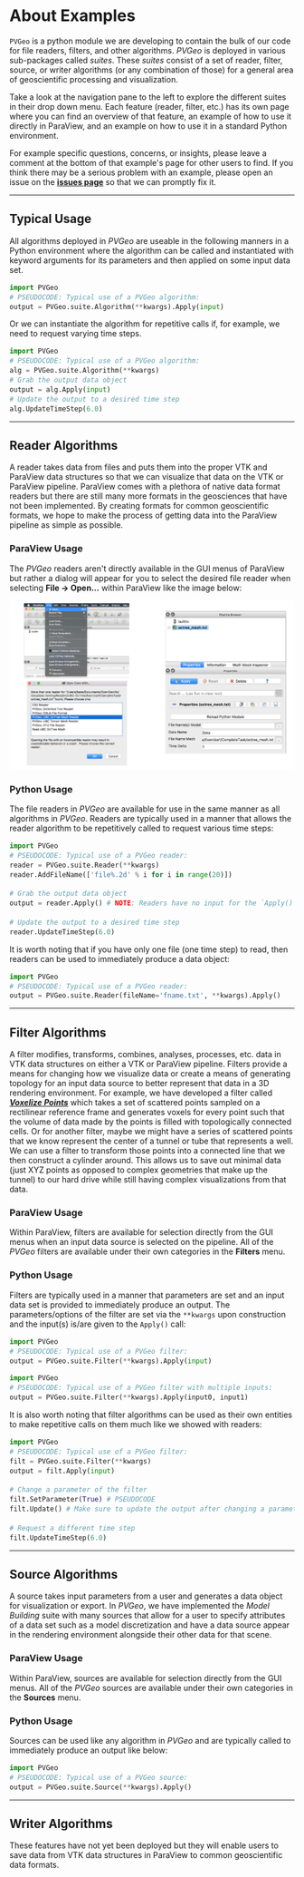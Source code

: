 # About Examples
`PVGeo` is a python module we are developing to contain the bulk of our code for file readers, filters, and other algorithms. *PVGeo* is deployed in various sub-packages called *suites*. These *suites* consist of a set of reader, filter, source, or writer algorithms (or any combination of those) for a general area of geoscientific processing and visualization.

Take a look at the navigation pane to the left to explore the different suites in their drop down menu. Each feature (reader, filter, etc.) has its own page where you can find an overview of that feature, an example of how to use it directly in ParaView, and an example on how to use it in a standard Python environment.

For example specific questions, concerns, or insights, please leave a comment at the bottom of that example's page for other users to find. If you think there may be a serious problem with an example, please open an issue on the [**issues page**](https://github.com/OpenGeoVis/PVGeo/issues) so that we can promptly fix it.

---
## Typical Usage
All algorithms deployed in *PVGeo* are useable in the following manners in a Python environment where the algorithm can be called and instantiated with keyword arguments for its parameters and then applied on some input data set.

```py
import PVGeo
# PSEUDOCODE: Typical use of a PVGeo algorithm:
output = PVGeo.suite.Algorithm(**kwargs).Apply(input)
```

Or we can instantiate the algorithm for repetitive calls if, for example, we need to request varying time steps.
```py
import PVGeo
# PSEUDOCODE: Typical use of a PVGeo algorithm:
alg = PVGeo.suite.Algorithm(**kwargs)
# Grab the output data object
output = alg.Apply(input)
# Update the output to a desired time step
alg.UpdateTimeStep(6.0)
```

---

## Reader Algorithms
A reader takes data from files and puts them into the proper VTK and ParaView data structures so that we can visualize that data on the VTK or ParaView pipeline. ParaView comes with a plethora of native data format readers but there are still many more formats in the geosciences that have not been implemented. By creating formats for common geoscientific formats, we hope to make the process of getting data into the ParaView pipeline as simple as possible.


### ParaView Usage
The *PVGeo* readers aren't directly available in the GUI menus of ParaView but rather a dialog will appear for you to select the desired file reader when selecting **File -> Open...** within ParaView like the image below:

![Reader Dialogs](images/reader-dialogs.png)


### Python Usage

The file readers in *PVGeo* are available for use in the same manner as all algorithms in *PVGeo*. Readers are typically used in a manner that allows the reader algorithm to be repetitively called to request various time steps:

```py
import PVGeo
# PSEUDOCODE: Typical use of a PVGeo reader:
reader = PVGeo.suite.Reader(**kwargs)
reader.AddFileName(['file%.2d' % i for i in range(20)])

# Grab the output data object
output = reader.Apply() # NOTE: Readers have no input for the `Apply()` call

# Update the output to a desired time step
reader.UpdateTimeStep(6.0)
```

It is worth noting that if you have only one file (one time step) to read, then readers can be used to immediately produce a data object:

```py
import PVGeo
# PSEUDOCODE: Typical use of a PVGeo reader:
output = PVGeo.suite.Reader(fileName='fname.txt', **kwargs).Apply()
```

---

## Filter Algorithms
A filter modifies, transforms, combines, analyses, processes, etc. data in VTK data structures on either a VTK or ParaView pipeline. Filters provide a means for changing how we visualize data or create a means of generating topology for an input data source to better represent that data in a 3D rendering environment.
For example, we have developed a filter called [***Voxelize Points***](filters-general/voxelize-points.md) which takes a set of scattered points sampled on a rectilinear reference frame and generates voxels for every point such that the volume of data made by the points is filled with topologically connected cells.
Or for another filter, maybe we might have a series of scattered points that we know represent the center of a tunnel or tube that represents a well. We can use a filter to transform those points into a connected line that we then construct a cylinder around. This allows us to save out minimal data (just XYZ points as opposed to complex geometries that make up the tunnel) to our hard drive while still having complex visualizations from that data.

### ParaView Usage

Within ParaView, filters are available for selection directly from the GUI menus when an input data source is selected on the pipeline. All of the *PVGeo* filters are available under their own categories in the **Filters** menu.  

### Python Usage

Filters are typically used in a manner that parameters are set and an input data set is provided to immediately produce an output. The parameters/options of the filter are set via the `**kwargs` upon construction and the input(s) is/are given to the `Apply()` call:

```py
import PVGeo
# PSEUDOCODE: Typical use of a PVGeo filter:
output = PVGeo.suite.Filter(**kwargs).Apply(input)
```

```py
import PVGeo
# PSEUDOCODE: Typical use of a PVGeo filter with multiple inputs:
output = PVGeo.suite.Filter(**kwargs).Apply(input0, input1)
```

It is also worth noting that filter algorithms can be used as their own entities to make repetitive calls on them much like we showed with readers:

```py
import PVGeo
# PSEUDOCODE: Typical use of a PVGeo filter:
filt = PVGeo.suite.Filter(**kwargs)
output = filt.Apply(input)

# Change a parameter of the filter
filt.SetParameter(True) # PSEUDOCODE
filt.Update() # Make sure to update the output after changing a parameter

# Request a different time step
filt.UpdateTimeStep(6.0)

```


---
## Source Algorithms
A source takes input parameters from a user and generates a data object for visualization or export. In *PVGeo*, we have implemented the *Model Building* suite with many sources that allow for a user to specify attributes of a data set such as a model discretization and have a data source appear in the rendering environment alongside their other data for that scene.

### ParaView Usage

Within ParaView, sources are available for selection directly from the GUI menus. All of the *PVGeo* sources are available under their own categories in the **Sources** menu.  


### Python Usage
Sources can be used like any algorithm in *PVGeo* and are typically called to immediately produce an output like below:

```py
import PVGeo
# PSEUDOCODE: Typical use of a PVGeo source:
output = PVGeo.suite.Source(**kwargs).Apply()
```


---
## Writer Algorithms
These features have not yet been deployed but they will enable users to save data from VTK data structures in ParaView to common geoscientific data formats.
